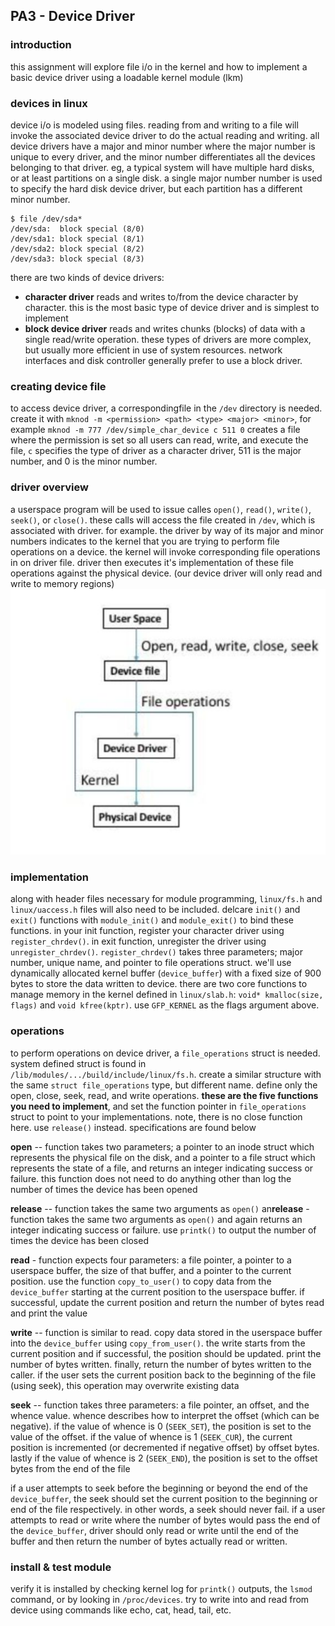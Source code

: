 ## PA3 - Device Driver
### introduction
this assignment will explore file i/o in the kernel and how to implement a basic device driver
using a loadable kernel module (lkm)

### devices in linux
device i/o is modeled using files. reading from and writing to a file will invoke the associated
device driver to do the actual reading and writing. all device drivers have a major and minor
number where the major number is unique to every driver, and the minor number differentiates all
the devices belonging to that driver. eg, a typical system will have multiple hard disks, or at
least partitions on a single disk. a single major number number is used to specify the hard disk
device driver, but each partition has a different minor number.
```shell
$ file /dev/sda*
/dev/sda:  block special (8/0)
/dev/sda1: block special (8/1)
/dev/sda2: block special (8/2)
/dev/sda3: block special (8/3)
```

there are two kinds of device drivers:
* **character driver** reads and writes to/from the device character by character. this is the
most basic type of device driver and is simplest to implement
* **block device driver** reads and writes chunks (blocks) of data with a single read/write
operation. these types of drivers are more complex, but usually more efficient in use of system
resources. network interfaces and disk controller generally prefer to use a block driver.

### creating device file
to access device driver, a correspondingfile in the `/dev` directory is needed. create it with
`mknod -m <permission> <path> <type> <major> <minor>`, for example
`mknod -m 777 /dev/simple_char_device c 511 0` creates a file where the permission is set so all
users can read, write, and execute the file, `c` specifies the type of driver as a character
driver, 511 is the major number, and 0 is the minor number.

### driver overview
a userspace program will be used to issue calles `open()`, `read()`, `write()`, `seek()`, or 
`close()`. these calls will access the file created in `/dev`, which is associated with driver.
for example. the driver by way of its major and minor numbers indicates to the kernel that you
are trying to perform file operations on a device. the kernel will invoke corresponding file
operations in on driver file. driver then executes it's implementation of these file operations
against the physical device. (our device driver will only read and write to memory regions)
![image](driver.jpg)

### implementation
along with header files necessary for module programming, `linux/fs.h` and `linux/uaccess.h` files
will also need to be included. delcare `init()` and `exit()` functions with `module_init()` and
`module_exit()` to bind these functions. in your init function, register your character driver
using `register_chrdev()`. in exit function, unregister the driver using `unregister_chrdev()`.
`register_chrdev()` takes three parameters; major number, unique name, and pointer to file
operations struct. we'll use dynamically allocated kernel buffer (`device_buffer`) with a fixed
size of 900 bytes to store the data written to device. there are two core functions to manage
memory in the kernel defined in `linux/slab.h`: `void* kmalloc(size, flags)` and
`void kfree(kptr)`. use `GFP_KERNEL` as the flags argument above.

### operations
to perform operations on device driver, a `file_operations` struct is needed. system defined struct
is found in `/lib/modules/.../build/include/linux/fs.h`. create a similar structure with the same
`struct file_operations` type, but different name. define only the open, close, seek, read, and
write operations. **these are the five functions you need to implement**, and set the function
pointer in `file_operations` struct to point to your implementations. note, there is no close
function here. use `release()` instead. specifications are found below

**open** -- function takes two parameters; a pointer to an inode struct which represents the
physical file on the disk, and a pointer to a file struct which represents the state of a file,
and returns an integer indicating success or failure. this function does not need to do anything
other than log the number of times the device has been opened

**release** -- function takes the same two arguments as `open()` an**release** - function takes the same two arguments as `open()` and again returns an integer indicating success or failure. use
`printk()` to output the number of times the device has been closed

**read** - function expects four parameters: a file pointer, a pointer to a userspace buffer, the
size of that buffer, and a pointer to the current position. use the function `copy_to_user()` to
copy data from the `device_buffer` starting at the current position to the userspace buffer. if
successful, update the current position and return the number of bytes read and print the value

**write** -- function is similar to read. copy data stored in the userspace buffer into the
`device_buffer` using `copy_from_user()`. the write starts from the current position and if
successful, the position should be updated. print the number of bytes written. finally, return
the number of bytes written to the caller. if the user sets the current position back to the
beginning of the file (using seek), this operation may overwrite existing data

**seek** -- function takes three parameters: a file pointer, an offset, and the whence value.
whence describes how to interpret the offset (which can be negative). if the value of whence is
0 (`SEEK_SET`), the position is set to the value of the offset. if the value of whence is 1
(`SEEK_CUR`), the current position is incremented (or decremented if negative offset) by offset
bytes. lastly if the value of whence is 2 (`SEEK_END`), the position is set to the offset bytes
from the end of the file

if a user attempts to seek before the beginning or beyond the end of the `device_buffer`, the seek
should set the current position to the  beginning or end of the file respectively. in other words,
a seek should never fail. if a user attempts to read or write where the number of bytes would pass
the end of the `device_buffer`, driver should only read or write until the end of the buffer and
then return the number of bytes actually read or written.

### install & test module
verify it is installed by checking kernel log for `printk()` outputs, the `lsmod` command, or by
looking in `/proc/devices`. try to write into and read from device using commands like echo, cat,
head, tail, etc.
